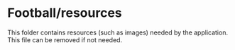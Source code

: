 # Football/resources

This folder contains resources (such as images) needed by the application. This file can
be removed if not needed.
